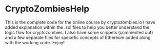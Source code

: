 # CryptoZombiesHelp
This is the complete code for the online course by cryptozombies.io 
I have added explanation within the .sol files to help you better understand the logic flow for cryptozombies. I also have some snippets (commented out) and a few separate files for specefic concepts of Ethereum added along with the working code.
Enjoy!
